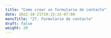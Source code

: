 ```yaml
---
title: "Como crear un formulario de contacto"
date: 2022-10-21T19:15:33-07:00
menuTitle: "27. Formulario de contacto"
draft: false
weight: 20
---
```


